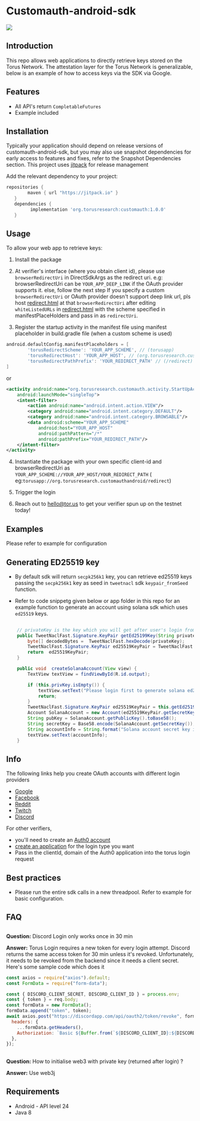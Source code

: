 # Customauth-android-sdk

[![](https://jitpack.io/v/org.torusresearch/customauth.svg)](https://jitpack.io/#org.torusresearch/customauth)

## Introduction

This repo allows web applications to directly retrieve keys stored on the Torus Network. The attestation layer for the Torus Network is generalizable, below is an example of how to access keys via the SDK via Google.

## Features

- All API's return `CompletableFutures`
- Example included

## Installation

Typically your application should depend on release versions of customauth-android-sdk, but you may also use snapshot dependencies for early access to features and fixes, refer to the Snapshot Dependencies section.
This project uses [jitpack](https://jitpack.io/docs/) for release management

Add the relevant dependency to your project:

```groovy
repositories {
        maven { url "https://jitpack.io" }
   }
   dependencies {
         implementation 'org.torusresearch:customauth:1.0.0'
   }
```

## Usage

To allow your web app to retrieve keys:

1. Install the package

2. At verifier's interface (where you obtain client id), please use `browserRedirectUri` in DirectSdkArgs as the redirect uri. 
e.g: browserRedirectUri can be `YOUR_APP_DEEP_LINK` if the OAuth provider supports it. else, follow the next step
If you specify a custom `browserRedirectUri` or OAuth provider doesn't support deep link url, 
pls host [redirect.html](customauth/src/main/java/org/torusresearch/customauth/activity/redirect.html) at that `browserRedirectUri` 
after editing `whiteListedURLs` in [redirect.html](customauth/src/main/java/org/torusresearch/customauth/activity/redirect.html) with the scheme specified in manifestPlaceHolders
and pass in as `redirectUri`.

3. Register the startup activity in the manifest file using manifest placeholder in build.gradle file (when a custom scheme is used)

```groovy
android.defaultConfig.manifestPlaceholders = [
        'torusRedirectScheme': 'YOUR_APP_SCHEME', // (torusapp)
        'torusRedirectHost': 'YOUR_APP_HOST', // (org.torusresearch.customauthandroid)
        'torusRedirectPathPrefix': 'YOUR_REDIRECT_PATH' // (/redirect)
]
```
or

```xml
<activity android:name="org.torusresearch.customauth.activity.StartUpActivity"
    android:launchMode="singleTop">
    <intent-filter>
        <action android:name="android.intent.action.VIEW"/>
        <category android:name="android.intent.category.DEFAULT"/>
        <category android:name="android.intent.category.BROWSABLE"/>
        <data android:scheme="YOUR_APP_SCHEME"
            android:host="YOUR_APP_HOST"
            android:pathPattern="/*"
            android:pathPrefix="YOUR_REDIRECT_PATH"/>
    </intent-filter>
</activity>
```

4. Instantiate the package with your own specific client-id and browserRedirectUri
   as `YOUR_APP_SCHEME://YOUR_APP_HOST/YOUR_REDIRECT_PATH` (
   eg:`torusapp://org.torusresearch.customauthandroid/redirect`)

5. Trigger the login

6. Reach out to hello@tor.us to get your verifier spun up on the testnet today!

## Examples

Please refer to example for configuration

## Generating ED25519 key

- By default sdk will return `secpk256k1` key, you can retrieve ed25519 keys passing the `secpk256k1` key as seed
  in `tweetnacl` sdk `keypair_fromSeed` function. 



- Refer to code snippetg given below or app folder in this repo for an example function to generate an account using solana sdk which uses `ed25519` keys.

```java
    
    // privateKey is the key which you will get after user's login from customauth-android-sdk
    public TweetNaclFast.Signature.KeyPair getEd25199Key(String privateKey) {
        byte[] decodedBytes =  TweetNaclFast.hexDecode(privateKey);
        TweetNaclFast.Signature.KeyPair ed25519KeyPair = TweetNaclFast.Signature.keyPair_fromSeed(decodedBytes);
        return  ed25519KeyPair;
    }

    public void  createSolanaAccount(View view) {
        TextView textView = findViewById(R.id.output);

        if (this.privKey.isEmpty()) {
            textView.setText("Please login first to generate solana ed25519 key pair");
            return;
        }
        TweetNaclFast.Signature.KeyPair ed25519KeyPair = this.getEd25199Key(this.privKey);
        Account SolanaAccount = new Account(ed25519KeyPair.getSecretKey());
        String pubKey = SolanaAccount.getPublicKey().toBase58();
        String secretKey = Base58.encode(SolanaAccount.getSecretKey());
        String accountInfo = String.format("Solana account secret key is %s and public Key %s",secretKey, pubKey);
        textView.setText(accountInfo);
    }

```


## Info

The following links help you create OAuth accounts with different login providers

- [Google](https://support.google.com/googleapi/answer/6158849)
- [Facebook](https://developers.facebook.com/docs/apps)
- [Reddit](https://github.com/reddit-archive/reddit/wiki/oauth2)
- [Twitch](https://dev.twitch.tv/docs/authentication/#registration)
- [Discord](https://discord.com/developers/docs/topics/oauth2)

For other verifiers,

- you'll need to create an [Auth0 account](https://auth0.com/)
- [create an application](https://auth0.com/docs/connections) for the login type you want
- Pass in the clientId, domain of the Auth0 application into the torus login request

## Best practices

- Please run the entire sdk calls in a new threadpool. Refer to example for basic configuration.

## FAQ

##

**Question:** Discord Login only works once in 30 min

**Answer:**
Torus Login requires a new token for every login attempt. Discord returns the same access token for 30 min unless it's revoked. Unfortunately, it needs to be revoked from the backend since it needs a client secret. Here's some sample code which does it

```js
const axios = require("axios").default;
const FormData = require("form-data");

const { DISCORD_CLIENT_SECRET, DISCORD_CLIENT_ID } = process.env;
const { token } = req.body;
const formData = new FormData();
formData.append("token", token);
await axios.post("https://discordapp.com/api/oauth2/token/revoke", formData, {
  headers: {
    ...formData.getHeaders(),
    Authorization: `Basic ${Buffer.from(`${DISCORD_CLIENT_ID}:${DISCORD_CLIENT_SECRET}`, "binary").toString("base64")}`,
  },
});
```

##

**Question:** How to initialise web3 with private key (returned after login) ?

**Answer:**
Use web3j

## Requirements

- Android - API level 24
- Java 8

